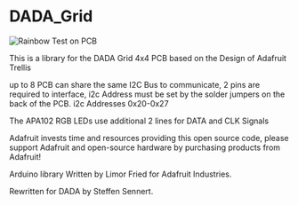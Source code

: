 # DADA_Grid

![Rainbow Test on PCB](images/DADA_Grid_4x4_front.jpg)

This is a library for the DADA Grid 4x4 PCB based on the Design of Adafruit Trellis

up to 8 PCB can share the same I2C Bus to communicate, 2 pins are required to interface, 
i2c Address must be set by the solder jumpers on the back of the PCB. 
i2c Addresses 0x20-0x27

The APA102 RGB LEDs use additional 2 lines for DATA and CLK Signals


Adafruit invests time and resources providing this open source code, 
please support Adafruit and open-source hardware by purchasing 
products from Adafruit!

Arduino library Written by Limor Fried for Adafruit Industries.

Rewritten for DADA by Steffen Sennert.
